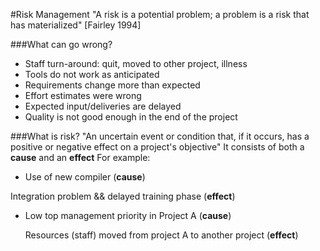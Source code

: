 #Risk Management
"A risk is a potential problem; a problem is a risk that has materialized" [Fairley 1994]

###What can go wrong?
 * Staff turn-around: quit, moved to other project, illness
 * Tools do not work as anticipated
 * Requirements change more than expected
 * Effort estimates were wrong
 * Expected input/deliveries are delayed
 * Quality is not good enough in the end of the project

###What is risk?
 "An uncertain event or condition that, if it occurs, has a positive or negative effect on a project's objective"
 It consists of both a **cause** and an **effect**
 For example:

 - Use of new compiler (**cause**)
 
  Integration problem && delayed training phase (**effect**)

 - Low top management priority in Project A (**cause**)

   Resources (staff) moved from project A to another project (**effect**)
